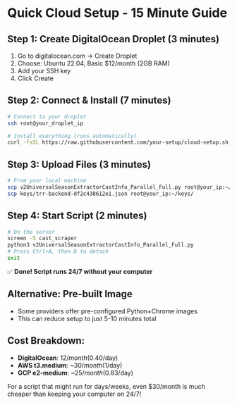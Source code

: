 # Quick Cloud Setup - 15 Minute Guide

## Step 1: Create DigitalOcean Droplet (3 minutes)
1. Go to digitalocean.com → Create Droplet
2. Choose: Ubuntu 22.04, Basic $12/month (2GB RAM)
3. Add your SSH key
4. Click Create

## Step 2: Connect & Install (7 minutes)
```bash
# Connect to your droplet
ssh root@your_droplet_ip

# Install everything (runs automatically)
curl -fsSL https://raw.githubusercontent.com/your-setup/cloud-setup.sh | bash
```

## Step 3: Upload Files (3 minutes)
```bash
# From your local machine
scp v2UniversalSeasonExtractorCastInfo_Parallel_Full.py root@your_ip:~/
scp keys/trr-backend-df2c438612e1.json root@your_ip:~/keys/
```

## Step 4: Start Script (2 minutes)
```bash
# On the server
screen -S cast_scraper
python3 v2UniversalSeasonExtractorCastInfo_Parallel_Full.py
# Press Ctrl+A, then D to detach
exit
```

✅ **Done! Script runs 24/7 without your computer**

## Alternative: Pre-built Image
- Some providers offer pre-configured Python+Chrome images
- This can reduce setup to just 5-10 minutes total

## Cost Breakdown:
- **DigitalOcean**: $12/month ($0.40/day)
- **AWS t3.medium**: ~$30/month ($1/day)  
- **GCP e2-medium**: ~$25/month ($0.83/day)

For a script that might run for days/weeks, even $30/month is much cheaper than keeping your computer on 24/7!
